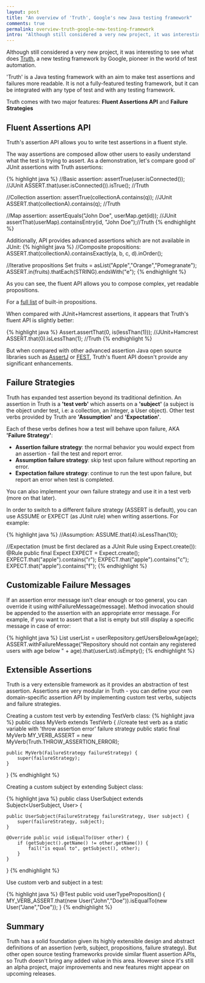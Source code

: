 ```yaml
---
layout: post
title: "An overview of 'Truth', Google's new Java testing framework"
comments: true
permalink: overview-truth-google-new-testing-framework
intro: "Although still considered a very new project, it was interesting to see what does [Truth](https://google.github.io/truth/), a new testing framework by Google, pioneer in the world of test automation."
---
```

Although still considered a very new project, it was interesting to see what does [Truth](https://google.github.io/truth/), a new testing framework by Google, pioneer in the world of test automation.

'Truth' is a Java testing framework with an aim to make test assertions and failures more readable.
It is not a fully-featured testing framework, but it can be integrated with any type of test and with any testing framework.

Truth comes with two major features: __Fluent Assertions API__ and __Failure Strategies__

## Fluent Assertions API

Truth's assertion API allows you to write test assertions in a fluent style.

The way assertions are composed allow other users to easily understand what the test is trying to assert.
As a demonstration, let's compare good ol' JUnit assertions with Truth assertions:

{% highlight java %}
//Basic assertion:
assertTrue(user.isConnected()); //JUnit 
ASSERT.that(user.isConnected()).isTrue(); //Truth

//Collection assertion:
assertTrue(collectionA.contains(q)); //JUnit 
ASSERT.that(collectionA).contains(q); //Truth

//Map assertion:
assertEquals("John Doe", userMap.get(id)); //JUnit 
assertThat(userMap).containsEntry(id, "John Doe");//Truth
{% endhighlight %}

Additionally, API provides advanced assertions which are not available in JUnit:
{% highlight java %}
//Composite propositions:
ASSERT.that(collectionA).containsExactly(a, b, c, d).inOrder();

//Iterative propositions
Set<String> fruits = asList("Apple","Orange","Pomegranate");
ASSERT.in(fruits).thatEach(STRING).endsWith("e");
{% endhighlight %}

As you can see, the fluent API allows you to compose complex, yet readable propositions.

For a [full list](http://google.github.io/truth/usage/#built-in-propositions) of built-in propositions.

When compared with JUnit+Hamcrest assertions, it appears that Truth's fluent API is slightly better:

{% highlight java %}
Assert.assertThat(0, is(lessThan(1))); //JUnit+Hamcrest
ASSERT.that(0).isLessThan(1); //Truth
{% endhighlight %}

But when compared with other advanced assertion Java open source libraries such as [AssertJ](http://joel-costigliola.github.io/assertj/) or [FEST](https://code.google.com/p/fest/), Truth's fluent API doesn't provide any significant enhancements.

## Failure Strategies

Truth has expanded test assertion beyond its traditional definition. An assertion in Truth is a __'test verb'__ which asserts on a __'subject'__ (a subject is the object under test, i.e: a collection, an Integer, a User object).
Other test verbs provided by Truth are __'Assumption'__ and __'Expectation'__. 

Each of these verbs defines how a test will behave upon failure, AKA __'Failure Strategy'__:

  - __Assertion failure strategy__: the normal behavior you would expect from an assertion - fail the test and report error.
  - __Assumption failure strategy__: skip test upon failure without reporting an error.
  - __Expectation failure strategy__: continue to run the test upon failure, but report an error when test is completed.

You can also implement your own failure strategy and use it in a test verb (more on that later).

In order to switch to a different failure strategy (ASSERT is default), you can use ASSUME or EXPECT (as JUnit rule) when writing assertions. For example:

{% highlight java %}
//Assumption:
ASSUME.that(4).isLessThan(10);

//Expectation (must be first declared as a JUnit Rule using Expect.create()):
@Rule public final Expect EXPECT = Expect.create();
EXPECT.that("apple").contains("r");
EXPECT.that("apple").contains("c");
EXPECT.that("apple").contains("f");
{% endhighlight %}

## Customizable Failure Messages

If an assertion error message isn't clear enough or too general, you can override it using withFailureMessage(message). Method invocation should be appended to the assertion with an appropriate error message. For example, if you want to assert that a list is empty but still display a specific message in case of error:

{% highlight java %}
List<User> userList = userRepository.getUsersBelowAge(age);
ASSERT.withFailureMessage("Repository should not contain any registered users with age below " + age).that(userList).isEmpty();
{% endhighlight %}

## Extensible Assertions

Truth is a very extensible framework as it provides an abstraction of test assertion.
Assertions are very modular in Truth -  you can define your own domain-specific assertion API by implementing custom test verbs, subjects and failure strategies. 


Creating a custom test verb by extending TestVerb class:
{% highlight java %}
public class MyVerb extends TestVerb {
    //create test verb as a static variable with 'throw assertion error' failure strategy
    public static final MyVerb MY_VERB_ASSERT = new MyVerb(Truth.THROW_ASSERTION_ERROR);

    public MyVerb(FailureStrategy failureStrategy) {
        super(failureStrategy);
    }
}
{% endhighlight %}

Creating a custom subject by extending Subject class:

{% highlight java %}
public class UserSubject extends Subject<UserSubject, User> {

    public UserSubject(FailureStrategy failureStrategy, User subject) {
        super(failureStrategy, subject);
    }

    @Override public void isEqualTo(User other) {
        if (getSubject().getName() != other.getName()) {
            fail("is equal to", getSubject(), other);
        }
    }
}
{% endhighlight %}

Use custom verb and subject in a test:

{% highlight java %}
@Test public void userTypeProposition() {
    MY_VERB_ASSERT.that(new User("John","Doe")).isEqualTo(new User("Jane","Doe"));
}
{% endhighlight %}

## Summary

Truth has a solid foundation given its highly extensible design and abstract definitions of an assertion (verb, subject, propositions, failure strategy).
But other open source testing frameworks provide similar fluent assertion APIs, so Truth doesn't bring any added value in this area.
However since it's still an alpha project, major improvements and new features might appear on upcoming releases.
